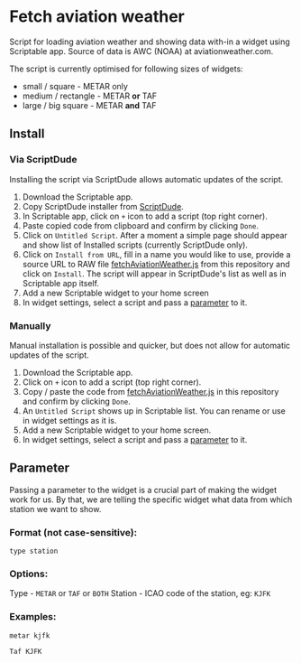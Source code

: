 # Fetch aviation weather

Script for loading aviation weather and showing data with-in a widget using Scriptable app. Source of data is AWC (NOAA) at aviationweather.com.

The script is currently optimised for following sizes of widgets:

- small / square - METAR only
- medium / rectangle - METAR **or** TAF
- large / big square - METAR **and** TAF

## Install

### Via ScriptDude

Installing the script via ScriptDude allows automatic updates of the script.

1. Download the Scriptable app.
2. Copy ScriptDude installer from <a href="https://scriptdu.de/" target="_blank">ScriptDude</a>.
3. In Scriptable app, click on `+` icon to add a script (top right corner).
4. Paste copied code from clipboard and confirm by clicking `Done`.
5. Click on `Untitled Script`. After a moment a simple page should appear and show list of Installed scripts (currently ScriptDude only).
6. Click on `Install from URL`, fill in a name you would like to use, provide a source URL to RAW file <a href="http://https://raw.githubusercontent.com/skippysworld/fetchAviationWeather/refs/heads/main/fetchAviationWeather.js" target="_blank">fetchAviationWeather.js</a> from this repository and click on `Install`. The script will appear in ScriptDude's list as well as in Scriptable app itself.
7. Add a new Scriptable widget to your home screen
8. In widget settings, select a script and pass a [parameter](#parameter) to it.

### Manually

Manual installation is possible and quicker, but does not allow for automatic updates of the script.

1. Download the Scriptable app.
2. Click on `+` icon to add a script (top right corner).
3. Copy / paste the code from <a href="http://https://raw.githubusercontent.com/skippysworld/fetchAviationWeather/refs/heads/main/fetchAviationWeather.js" target="_blank">fetchAviationWeather.js</a> in this repository and confirm by clicking `Done`.
4. An `Untitled Script` shows up in Scriptable list. You can rename or use in widget settings as it is.
5. Add a new Scriptable widget to your home screen.
6. In widget settings, select a script and pass a [parameter](#parameter) to it.

## Parameter

Passing a parameter to the widget is a crucial part of making the widget work for us.
By that, we are telling the specific widget what data from which station we want to show.

### Format (not case-sensitive):

```
type station
```

### Options:

Type - `METAR` or `TAF` or `BOTH`
Station - ICAO code of the station, eg: `KJFK`

### Examples:

```
metar kjfk
```

```
Taf KJFK
```
